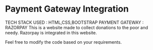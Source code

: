 #  Payment Gateway Integration
 
 TECH STACK USED : HTML,CSS,BOOTSTRAP
 PAYMENT GATEWAY : RAZORPAY
This is a website made to collect donations to the poor and needy. Razorpay is integrated in this website. 

Feel free to modify the code based on your requirements.
 
